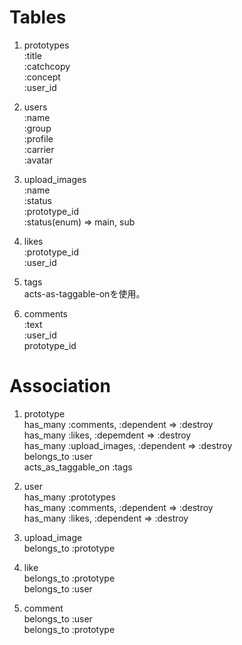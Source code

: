 # Tables

1. prototypes  
  :title  
  :catchcopy  
  :concept  
  :user_id

2. users  
  :name  
  :group  
  :profile  
  :carrier  
  :avatar

3. upload_images  
  :name  
  :status  
  :prototype_id  
  :status(enum) => main, sub

4. likes  
  :prototype_id  
  :user_id

5. tags  
  acts-as-taggable-onを使用。

6. comments  
  :text  
  :user_id  
  prototype_id


# Association

1. prototype  
  has_many :comments, :dependent => :destroy  
  has_many :likes, :depemdent => :destroy  
  has_many :upload_images, :dependent => :destroy  
  belongs_to :user  
  acts_as_taggable_on :tags

2. user  
  has_many :prototypes  
  has_many :comments, :dependent => :destroy  
  has_many :likes, :dependent => :destroy

3. upload_image  
  belongs_to :prototype

4. like  
  belongs_to :prototype  
  belongs_to :user

5. comment  
  belongs_to :user  
  belongs_to :prototype

